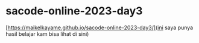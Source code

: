 # sacode-online-2023-day3
[https://maikelkayame.github.io/sacode-online-2023-day3/](ini saya punya hasil belajar kam bisa lihat di sini)
